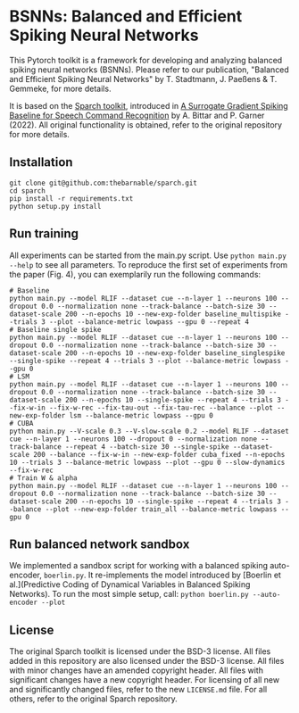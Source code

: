 # BSNNs: Balanced and Efficient Spiking Neural Networks

This Pytorch toolkit is a framework for developing and analyzing balanced spiking neural networks (BSNNs).
Please refer to our publication, "Balanced and Efficient Spiking Neural Networks" by T. Stadtmann, J. Paeßens & T. Gemmeke, for more details.

It is based on the [Sparch toolkit](https://github.com/idiap/sparch), introduced in [A Surrogate Gradient Spiking Baseline for Speech Command Recognition](https://doi.org/10.3389/fnins.2022.865897) by A. Bittar and P. Garner (2022).
All original functionality is obtained, refer to the original repository for more details.

## Installation
```
git clone git@github.com:thebarnable/sparch.git
cd sparch
pip install -r requirements.txt
python setup.py install
```

## Run training

All experiments can be started from the main.py script. Use `python main.py --help` to see all parameters.
To reproduce the first set of experiments from the paper (Fig. 4), you can exemplarily run the following commands:

```
# Baseline
python main.py --model RLIF --dataset cue --n-layer 1 --neurons 100 --dropout 0.0 --normalization none --track-balance --batch-size 30 --dataset-scale 200 --n-epochs 10 --new-exp-folder baseline_multispike --trials 3 --plot --balance-metric lowpass --gpu 0 --repeat 4
# Baseline single spike
python main.py --model RLIF --dataset cue --n-layer 1 --neurons 100 --dropout 0.0 --normalization none --track-balance --batch-size 30 --dataset-scale 200 --n-epochs 10 --new-exp-folder baseline_singlespike --single-spike --repeat 4 --trials 3 --plot --balance-metric lowpass --gpu 0
# LSM
python main.py --model RLIF --dataset cue --n-layer 1 --neurons 100 --dropout 0.0 --normalization none --track-balance --batch-size 30 --dataset-scale 200 --n-epochs 10 --single-spike --repeat 4 --trials 3 --fix-w-in --fix-w-rec --fix-tau-out --fix-tau-rec --balance --plot --new-exp-folder lsm --balance-metric lowpass --gpu 0
# CUBA
python main.py --V-scale 0.3 --V-slow-scale 0.2 --model RLIF --dataset cue --n-layer 1 --neurons 100 --dropout 0 --normalization none --track-balance --repeat 4 --batch-size 30 --single-spike --dataset-scale 200 --balance --fix-w-in --new-exp-folder cuba_fixed --n-epochs 10 --trials 3 --balance-metric lowpass --plot --gpu 0 --slow-dynamics --fix-w-rec
# Train W & alpha
python main.py --model RLIF --dataset cue --n-layer 1 --neurons 100 --dropout 0.0 --normalization none --track-balance --batch-size 30 --dataset-scale 200 --n-epochs 10 --single-spike --repeat 4 --trials 3 --balance --plot --new-exp-folder train_all --balance-metric lowpass --gpu 0
```

## Run balanced network sandbox

We implemented a sandbox script for working with a balanced spiking auto-encoder, `boerlin.py`. 
It re-implements the model introduced by [Boerlin et al.](Predictive Coding of Dynamical Variables in Balanced
Spiking Networks). To run the most simple setup, call: `python boerlin.py --auto-encoder --plot`

## License
The original Sparch toolkit is licensed under the BSD-3 license. 
All files added in this repository are also licensed under the BSD-3 license.
All files with minor changes have an amended copyright header.
All files with significant changes have a new copyright header.
For licensing of all new and significantly changed files, refer to the new `LICENSE.md` file. For all others, refer to the original Sparch repository.
